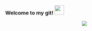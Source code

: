 ### Welcome to my git! <img src="https://raw.githubusercontent.com/MartinHeinz/MartinHeinz/master/wave.gif" width="30px">

<p align="center">
  <img src="https://readme-typing-svg.herokuapp.com/?lines=Full%20Stack%20Smart%20Contract%20Developer;6+%2B%20years%20of%20experience;Being%20passionate%20and%20creative&center=true&width=380&height=45">
</p>
